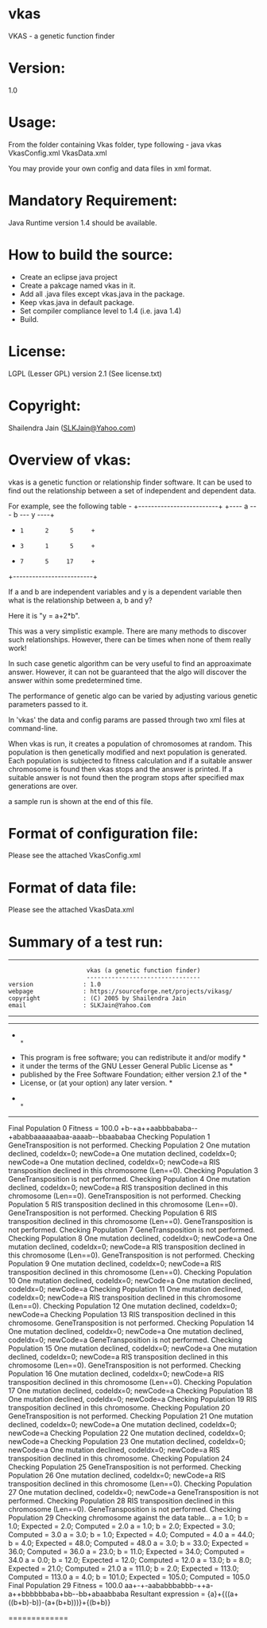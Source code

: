 # vkas
VKAS - a genetic function finder

Version:
========
1.0

Usage:
======
From the folder containing Vkas folder, type following -
java vkas VkasConfig.xml VkasData.xml

You may provide your own config and data files in
xml format.

Mandatory Requirement:
======================
Java Runtime version 1.4 should be available.

How to build the source:
========================
* Create an eclipse java project
* Create a pakcage named vkas in it.
* Add all .java files except vkas.java in the package.
* Keep vkas.java in default package.
* Set compiler compliance level to 1.4 (i.e. java 1.4)
* Build.

License:
========
LGPL (Lesser GPL) version 2.1 (See license.txt)

Copyright:
==========
Shailendra Jain (SLKJain@Yahoo.com) 

Overview of vkas:
=================
vkas is a genetic function or relationship finder software.
It can be used to find out the relationship between a set of
independent and dependent data.

For example, see the following table -
+-------------------------+
+---- a ---  b ---  y ----+
+     1      2      5     +
+     3      1      5     +
+     7      5     17     +
+-------------------------+

If a and b are independent variables and y is a dependent
variable then what is the relationship between a, b and y?

Here it is "y = a+2*b".

This was a very simplistic example.
There are many methods to discover such relationships.
However, there can be times when none of them really work!

In such case genetic algorithm can be very useful to find
an approaximate answer. However, it can not be guaranteed
that the algo will discover the answer within some
predetermined time.

The performance of genetic algo can be varied by adjusting
various genetic parameters passed to it.			

In 'vkas' the data and config params are passed through
two xml files at command-line.

When vkas is run, it creates a population of chromosomes
at random. This population is then genetically modified and
next population is generated. Each population is subjected
to fitness calculation and if a suitable answer chromosome
is found then vkas stops and the answer is printed.
If a suitable answer is not found then the program stops
after specified max generations are over.

a sample run is shown at the end of this file.

Format of configuration file:
=============================
Please see the attached VkasConfig.xml

Format of data file:
====================
Please see the attached VkasData.xml

Summary of a test run:
======================

***************************************************************************
                          vkas (a genetic function finder)
                          --------------------------------
    version              : 1.0
    webpage              : https://sourceforge.net/projects/vikasg/
    copyright            : (C) 2005 by Shailendra Jain
    email                : SLKJain@Yahoo.Com
***************************************************************************
***************************************************************************
*                                                                         *
*   This program is free software; you can redistribute it and/or modify  *
*   it under the terms of the GNU Lesser General Public License as        *
*   published by the Free Software Foundation; either version 2.1 of the  *
*   License, or (at your option) any later version.                       *
*                                                                         *
***************************************************************************

Final Population 0
Fitness = 100.0
+b-+a++aabbbababa--+ababbaaaaaabaa-aaaab--bbaababaa
Checking Population 1
GeneTransposition is not performed.
Checking Population 2
One mutation declined, codeIdx=0; newCode=a
One mutation declined, codeIdx=0; newCode=a
One mutation declined, codeIdx=0; newCode=a
RIS transposition declined in this chromosome (Len==0).
Checking Population 3
GeneTransposition is not performed.
Checking Population 4
One mutation declined, codeIdx=0; newCode=a
RIS transposition declined in this chromosome (Len==0).
GeneTransposition is not performed.
Checking Population 5
RIS transposition declined in this chromosome (Len==0).
GeneTransposition is not performed.
Checking Population 6
RIS transposition declined in this chromosome (Len==0).
GeneTransposition is not performed.
Checking Population 7
GeneTransposition is not performed.
Checking Population 8
One mutation declined, codeIdx=0; newCode=a
One mutation declined, codeIdx=0; newCode=a
RIS transposition declined in this chromosome (Len==0).
GeneTransposition is not performed.
Checking Population 9
One mutation declined, codeIdx=0; newCode=a
RIS transposition declined in this chromosome (Len==0).
Checking Population 10
One mutation declined, codeIdx=0; newCode=a
One mutation declined, codeIdx=0; newCode=a
Checking Population 11
One mutation declined, codeIdx=0; newCode=a
RIS transposition declined in this chromosome (Len==0).
Checking Population 12
One mutation declined, codeIdx=0; newCode=a
Checking Population 13
RIS transposition declined in this chromosome.
GeneTransposition is not performed.
Checking Population 14
One mutation declined, codeIdx=0; newCode=a
One mutation declined, codeIdx=0; newCode=a
GeneTransposition is not performed.
Checking Population 15
One mutation declined, codeIdx=0; newCode=a
One mutation declined, codeIdx=0; newCode=a
RIS transposition declined in this chromosome (Len==0).
GeneTransposition is not performed.
Checking Population 16
One mutation declined, codeIdx=0; newCode=a
RIS transposition declined in this chromosome (Len==0).
Checking Population 17
One mutation declined, codeIdx=0; newCode=a
Checking Population 18
One mutation declined, codeIdx=0; newCode=a
Checking Population 19
RIS transposition declined in this chromosome.
Checking Population 20
GeneTransposition is not performed.
Checking Population 21
One mutation declined, codeIdx=0; newCode=a
One mutation declined, codeIdx=0; newCode=a
Checking Population 22
One mutation declined, codeIdx=0; newCode=a
Checking Population 23
One mutation declined, codeIdx=0; newCode=a
One mutation declined, codeIdx=0; newCode=a
RIS transposition declined in this chromosome.
Checking Population 24
Checking Population 25
GeneTransposition is not performed.
Checking Population 26
One mutation declined, codeIdx=0; newCode=a
RIS transposition declined in this chromosome (Len==0).
Checking Population 27
One mutation declined, codeIdx=0; newCode=a
GeneTransposition is not performed.
Checking Population 28
RIS transposition declined in this chromosome (Len==0).
GeneTransposition is not performed.
Checking Population 29
Checking chromosome against the data table...
a = 1.0; b = 1.0; Expected = 2.0; Computed = 2.0
a = 1.0; b = 2.0; Expected = 3.0; Computed = 3.0
a = 3.0; b = 1.0; Expected = 4.0; Computed = 4.0
a = 44.0; b = 4.0; Expected = 48.0; Computed = 48.0
a = 3.0; b = 33.0; Expected = 36.0; Computed = 36.0
a = 23.0; b = 11.0; Expected = 34.0; Computed = 34.0
a = 0.0; b = 12.0; Expected = 12.0; Computed = 12.0
a = 13.0; b = 8.0; Expected = 21.0; Computed = 21.0
a = 111.0; b = 2.0; Expected = 113.0; Computed = 113.0
a = 4.0; b = 101.0; Expected = 105.0; Computed = 105.0
Final Population 29
Fitness = 100.0
aa+-+-aababbbabbb-++a-a++bbbbbbaba+bb--bb+abaabbaba
Resultant expression = {a}+{((a+((b+b)-b))-(a+(b+b)))}+{(b+b)}

=============
<end of file>
